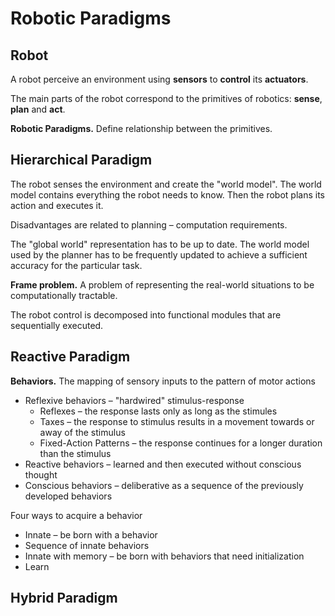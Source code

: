 # Robotic Paradigms

## Robot

A robot perceive an environment using **sensors** to **control** its **actuators**.

The main parts of the robot correspond to the primitives of robotics: **sense**, **plan** and **act**.

**Robotic Paradigms.** Define relationship between the primitives.

## Hierarchical Paradigm

The robot senses the environment and create the "world model". The world model contains everything the robot needs to know. Then the robot plans its action and executes it.

Disadvantages are related to planning – computation requirements.

The "global world" representation has to be up to date. The world model used by the planner has to be frequently updated to achieve a sufficient accuracy for the particular task.

**Frame problem.** A problem of representing the real-world situations to be computationally tractable.

The robot control is decomposed into functional modules that are sequentially executed.

## Reactive Paradigm

**Behaviors.** The mapping of sensory inputs to the pattern of motor actions

* Reflexive behaviors – "hardwired" stimulus-response
    * Reflexes – the response lasts only as long as the stimules
    * Taxes – the response to stimulus results in a movement towards or away of the stimulus
    * Fixed-Action Patterns – the response continues for a longer duration than the stimulus
* Reactive behaviors – learned and then executed without conscious thought
* Conscious behaviors – deliberative as a sequence of the previously developed behaviors

Four ways to acquire a behavior

* Innate – be born with a behavior
* Sequence of innate behaviors
* Innate with memory – be born with behaviors that need initialization
* Learn

## Hybrid Paradigm
